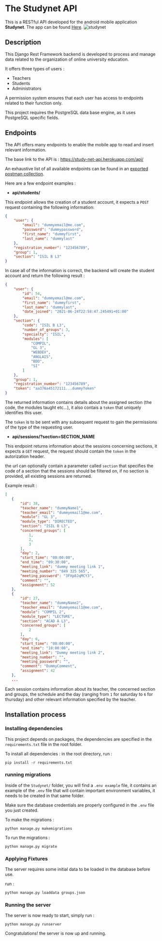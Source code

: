 

# The Studynet API
This is a RESTful API developed for the android mobile application **Studynet**. The app can be found [Here](https://github.com/itsAbdou/Studynet "Studynet app").
![studynet](https://i.imgur.com/E9WONAO.jpeg)
## Description
This Django Rest Framework backend is developed to process and manage data related to the organization of online university education.

It offers three types of users :
* Teachers
* Students
* Administrators

A permission system ensures that each user has access to endpoints related to their function only.

This project requires the PostgreSQL data base engine, as it uses PostgreSQL specific fields.
## Endpoints
The API offers many endpoints to enable the mobile app to read and insert relevant information.

The base link to the API is : https://study-net-api.herokuapp.com/api/

An exhaustive list of all available endpoints can be found in an [exported postman collection](https://github.com/AlphaSh0w/StudyNet_API/blob/Develop/StudyNet.postman_collection.json).

Here are a few endpoint examples :

* **api/students/**

This endpoint allows the creation of a student account, it expects a `POST` request containing the following information:
```JSON
{
    "user": {
        "email": "dummyemail@me.com",
        "password": "dummypassword",
        "first_name": "dummyfirst",
        "last_name": "dummylast"
    },
    "registration_number": "123456789",
    "group": 1,
    "section": "ISIL B L3"
}
```
In case all of the information is correct, the backend will create the student account and return the following result :
```JSON
{
    "user": {
        "id": 54,
        "email": "dummyemail@me.com",
        "first_name": "dummyfirst",
        "last_name": "dummylast",
        "date_joined": "2021-06-24T22:58:47.245491+01:00"
    },
    "section": {
        "code": "ISIL B L3",
        "number_of_groups": 3,
        "specialty": "ISIL",
        "modules": [
            "COMPIL",
            "GL 3",
            "WEBDEV",
            "ANGLAIS",
            "BDD",
            "SI"
        ]
    },
    "group": 1,
    "registration_number": "123456789",
    "token": "aa376a45172111...dummyToken"
}
```
The returned information contains details about the assigned section (the code, the modules taught etc...), it also contais a `token` that uniquely identifies this user.

The `token` is to be sent with any subsequent request to gain the permissions of the type of the requesting user.

* **api/sessions/?section=SECTION_NAME**

This endpoint returns information about the sessions concerning sections, it expects a `GET` request, the request should contain the `token` in the autorization header.

the url can optionally contain a parameter called `section` that specifies the code of a section that the sessions should be filtered on, if no section is provided, all existing sessions are returned.

 Example result :
 ```JSON
 [
    {
        "id": 38,
        "teacher_name": "dummyName1",
        "teacher_email": "dummyemail1@me.com",
        "module": "GL 3",
        "module_type": "DIRECTED",
        "section": "ISIL B L3",
        "concerned_groups": [
            1,
            2,
            3
        ],
        "day": 2,
        "start_time": "08:00:00",
        "end_time": "09:30:00",
        "meeting_link": "dummy meeting link 1",
        "meeting_number": "849 325 565",
        "meeting_password": "3FXp8JqMCY3",
        "comment": "",
        "assignment": 52
    },
    {
        "id": 27,
        "teacher_name": "dummyName2",
        "teacher_email": "dummyemail1@me.com",
        "module": "COMPIL 2",
        "module_type": "LECTURE",
        "section": "ACAD A L3",
        "concerned_groups": [
            2
        ],
        "day": 6,
        "start_time": "08:00:00",
        "end_time": "10:00:00",
        "meeting_link": "Dummy meeting link 2",
        "meeting_number": "",
        "meeting_password": "",
        "comment": "DummyComment",
        "assignment": 42
    },
    ...
 ```
 Each session contains information about its teacher, the concerned section and groups, the schedule and the day (ranging from `1` for saturday to `6` for thursday) and other relevant information specified by the teacher.

## Installation process
### Installing dependencies
This project depends on packages, the dependencies are specified in the `requirements.txt` file in the root folder.

To install all dependencies : in the root directory,  run :
```
pip install -r requirements.txt
```
### running migrations
Inside of the `Studynet/` folder, you will find a `.env example` file, it contains an example of the `.env` file that will contain important environment variables, it needs to be created in that same folder.

Make sure the database credentials are properly configured in the `.env` file you just created.

To make the migrations :
```
python manage.py makemigrations
```
To run the migrations :
```
python manage.py migrate
```
### Applying Fixtures
The server requires some initial data to be loaded in the database before use.

run :
```
python manage.py loaddata groups.json
```
### Running the server
The server is now ready to start, simply run :
```
python manage.py runserver
```
Congratulations! the server is now up and running.
